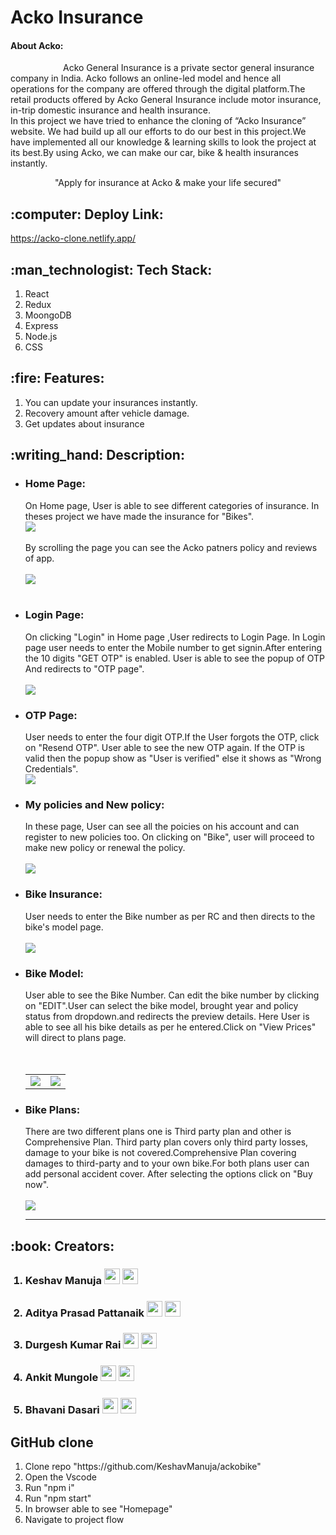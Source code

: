 <h1>Acko Insurance </h1>
<h4> About Acko:</h4>
<div> &ensp;&ensp;&ensp;&ensp;&ensp;&ensp;&ensp;&ensp;&ensp;&ensp;&ensp;&ensp;Acko General Insurance is a private sector general insurance company in India. Acko follows an online-led model and hence all operations for the company are offered through the digital platform.The retail products offered by Acko General Insurance include motor insurance, in-trip domestic insurance and health insurance.</div>
<div>In this project we have tried to enhance the cloning of “Acko Insurance” website. We had build up all our efforts to do our best in this project.We have implemented all our knowledge & learning skills to look the project at its best.By using Acko, we can make our car, bike & health insurances instantly.</div>
<p align="center" font-weight="bold" > "Apply for insurance at Acko & make your life secured"</p>

<h2 > :computer: Deploy Link:</h2>
<a href="https://acko-clone.netlify.app/" type="_blank">https://acko-clone.netlify.app/</a>
<h2> :man_technologist: Tech Stack:</h2>
<div >
  <ol >
    <li> React</li>
    <li>Redux</li>
    <li>MoongoDB</li>
    <li>Express</li>
    <li>Node.js</li>
    <li>CSS</li>
  </ol>  
</div>
<h2> :fire: Features:</h2>
<ol>
  <li>You can update your insurances instantly.</li>
  <li>Recovery amount after vehicle damage.</li>
  <li>Get updates about insurance</li> 
</ol>
<h2>:writing_hand: Description:</h2>
<div><ul>
  <li><h3> Home Page:</h3></li>
  <div> On Home page, User is able to see different categories of insurance. In theses project we have made the insurance for "Bikes".<br/>
    <img src="https://user-images.githubusercontent.com/93375124/155854933-b48774c3-3503-4b67-b42f-eb78bc75d6a1.png" />
    <br/><br/>   By scrolling the page you can see the Acko patners policy and reviews of app.
  <br/> <br/> <img src="https://user-images.githubusercontent.com/93375124/155855126-ebdba06a-a045-43dd-9585-607846c41cfc.png"/></div>
    <br/>
    <li><h3> Login Page:</h3></li>
  <div>
     On clicking "Login" in Home page ,User redirects to Login Page. In Login page user needs to enter the Mobile number to get signin.After entering the 10 digits "GET OTP" is enabled. User is able to see the popup of OTP And redirects to "OTP page".<br/>
    <br/>
    <img src="https://user-images.githubusercontent.com/93375124/155855323-a7e6eb0c-0168-421f-b777-d6b8ad59fd25.png"/>
    </div>
  <li><h3> OTP Page:</h3></li>
    <div> User needs to enter the four digit OTP.If the User forgots the OTP, click on "Resend OTP". User able to see the new OTP again. If the OTP is valid then the popup show as "User is verified" else it shows as "Wrong Credentials".   <br/>
    <img src="https://user-images.githubusercontent.com/93375124/155855495-fe731112-876c-4818-b2b2-b1cac7bb524f.png"/></div> 
  <li> <h3> My policies and New policy:</h3></li>
  <div> In these page, User can see all the poicies on his account and can register to new policies too. On clicking on "Bike", user will proceed to make new policy or renewal the policy.
    <br/><br/>
  <img src="https://user-images.githubusercontent.com/93375124/155856194-6c67130e-f66b-4e47-9583-c06d8a5a8b2d.png "/></div> 
  <li><h3> Bike Insurance:</h3></li>
   <div> User needs to enter the Bike number as per RC and then directs to the bike's model page.
    <br/><br/>
  <img src="https://user-images.githubusercontent.com/93375124/155856256-34e3abed-dde0-4846-8b4c-7fe2247dc684.png "/></div> 
   <li><h3> Bike Model:</h3></li>
   <div> User able to see the Bike Number. Can edit the bike number by clicking on "EDIT".User can select the bike model, brought year and policy status from dropdown.and redirects the preview details. Here User is able to see all his bike details as per he entered.Click on "View Prices" will direct to plans page.
     <br/><br/>
     <table>
       <tbody>
         <tr><td >
                <img src="https://user-images.githubusercontent.com/93375124/155856501-c9951398-f0ef-497c-9fcd-cd9ecd4bc85a.png" />
           </td> &ensp; &ensp;<td >
  <img src="https://user-images.githubusercontent.com/93375124/155856546-921a7ab9-2a3c-4275-a585-4b0c696514da.png " /></div> 
           </td>
         </tr></tbody>
     </table>
  <li><h3> Bike Plans:</h3></li>
   <div> There are two different plans one is Third party plan  and other is Comprehensive Plan. Third party plan covers only third party losses, damage to your bike is not covered.Comprehensive Plan covering damages to third-party and to your own bike.For both plans user can add personal accident cover. After selecting the options click on "Buy now". 
     <br/><br/>
     <img src="https://user-images.githubusercontent.com/93375124/155856873-f6f75ed8-47a6-4801-b15f-4cea505585b2.png"/><hr/>
</div> 
<!--    <li><h3> Bike Plans:</h3></li>
   <div> There are two different plans one is Third party plan  and other is Comprehensive Plan. Third party plan covers only third party losses, damage to your bike is not covered.Comprehensive Plan covering damages to third-party and to your own bike.For both plans user can add personal accident cover. After selecting the options click on "Buy now". 
     <br/><br/>
     <img src="https://user-images.githubusercontent.com/93375124/155856873-f6f75ed8-47a6-4801-b15f-4cea505585b2.png"/><hr/>
</div>  -->
  </ul></div>

<h2> :book: Creators:</h2>
<ol>
  <h3> <li> Keshav Manuja    <a href="https://github.com/KeshavManuja/" type="_blank"> <img src="https://cdn-icons-png.flaticon.com/128/733/733553.png" width="25" height="25"/></a>
  <a href=" https://www.linkedin.com/in/keshav-manuja-b626ab196/" type="_blank"><img src="https://cdn-icons.flaticon.com/png/128/1377/premium/1377213.png?token=exp=1645913214~hmac=1a8efa4c3a5d913bf15feb5d2e764ab9" width="25" height="25"/></a> </li></h3>
  <h3> <li> Aditya Prasad Pattanaik   <a href="https://github.com/app3200" type="_blank"> <img src="https://cdn-icons-png.flaticon.com/128/733/733553.png" width="25" height="25"/></a>
  <a href=" https://www.linkedin.com/in/app3200/" type="_blank"><img src="https://cdn-icons.flaticon.com/png/128/1377/premium/1377213.png?token=exp=1645913214~hmac=1a8efa4c3a5d913bf15feb5d2e764ab9" width="25" height="25"/></a> </li></h3>
  
   <h3> <li> Durgesh Kumar Rai    <a href="https://github.com/durgeshrai633" type="_blank"> <img src="https://cdn-icons-png.flaticon.com/128/733/733553.png" width="25" height="25"/></a>
  <a href=" https://www.linkedin.com/in/durgeshrai633/" type="_blank"><img src="https://cdn-icons.flaticon.com/png/128/1377/premium/1377213.png?token=exp=1645913214~hmac=1a8efa4c3a5d913bf15feb5d2e764ab9" width="25" height="25"/></a> </li></h3>
  
   
 
  <h3>  <li>Ankit Mungole   <a href="https://github.com/ankitmung" type="_blank"> <img src="https://cdn-icons-png.flaticon.com/128/733/733553.png" width="25" height="25"/></a>
  <a href="https://www.linkedin.com/in/ankit-mungole-a0a89821b/" type="_blank"><img src="https://cdn-icons.flaticon.com/png/128/1377/premium/1377213.png?token=exp=1645913214~hmac=1a8efa4c3a5d913bf15feb5d2e764ab9" width="25" height="25"/></a> </li></h3>
  
  <h3>  <li>Bhavani Dasari   <a href="https://github.com/BHAVANI-DASARI" type="_blank"> <img src="https://cdn-icons-png.flaticon.com/128/733/733553.png" width="25" height="25"/></a>
  <a href="https://www.linkedin.com/in/bhavani-dasari-906134140/" type="_blank"><img src="https://cdn-icons.flaticon.com/png/128/1377/premium/1377213.png?token=exp=1645913214~hmac=1a8efa4c3a5d913bf15feb5d2e764ab9" width="25" height="25"/></a> </li></h3>
  
  </ol>
  <h2> GitHub clone</h2>
  <ol>
  <li> Clone repo "https://github.com/KeshavManuja/ackobike"</li>
  <li> Open the Vscode</li>
  <li> Run "npm i"</li>
  <li> Run "npm start"</li>
  <li> In browser able to see "Homepage"</li>
  <li> Navigate to project flow</li></ol>
  

